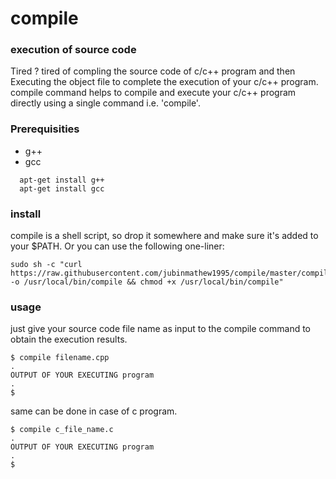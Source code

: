 # compile

### execution of source code
Tired ? tired of compling the source code of c/c++ program and then Executing the object file to complete the execution of your c/c++ program.
compile command helps to compile and execute your c/c++ program directly using a single command i.e. 'compile'.

### Prerequisities
* g++
* gcc

```
  apt-get install g++
  apt-get install gcc
```

### install
compile is a shell script, so drop it somewhere and make sure it's added to your $PATH. Or you can use the following one-liner:

```
sudo sh -c "curl https://raw.githubusercontent.com/jubinmathew1995/compile/master/compile -o /usr/local/bin/compile && chmod +x /usr/local/bin/compile"
```

### usage
just give your source code file name as input to the compile command to obtain the execution results.

    $ compile filename.cpp
    .
    OUTPUT OF YOUR EXECUTING program
    .
    $

same can be done in case of c program.

    $ compile c_file_name.c
    .
    OUTPUT OF YOUR EXECUTING program
    .
    $
